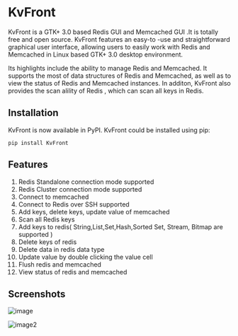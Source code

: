 KvFront
==============

KvFront is a GTK+ 3.0 based Redis GUI and Memcached GUI .It is totally free and open source. KvFront features an easy-to -use and straightforward graphical user interface, allowing users to easily work with Redis and Memcached in Linux based GTK+ 3.0 desktop environment.

Its highlights include the ability to manage Redis and Memcached. It supports the most of data structures of Redis and Memcached, as well as to view the status of Redis and Memcached instances. In additon, KvFront also provides the scan alility of Redis , which can scan all keys in Redis.

## Installation

KvFront is now available in PyPI. KvFront could be installed using pip:
~~~
pip install KvFront
~~~

## Features
1.   Redis Standalone connection mode supported
2.   Redis Cluster connection mode supported
3.   Connect to memcached
4.   Connect to Redis over SSH supported
5.   Add keys, delete keys, update value of memcached
6.   Scan all Redis keys
7.   Add keys to redis( String,List,Set,Hash,Sorted Set, Stream, Bitmap are supported )
8.   Delete keys of redis
9.   Delete data in redis data type
10.  Update value by double clicking the value cell
11.  Flush redis and memcached
12.  View status of redis and memcached

## Screenshots

![image](https://a.fsdn.com/con/app/proj/memcachedfront/screenshots/d5121.png/max/max/1)

![image2](https://a.fsdn.com/con/app/proj/memcachedfront/screenshots/d5122.png/max/max/1)
